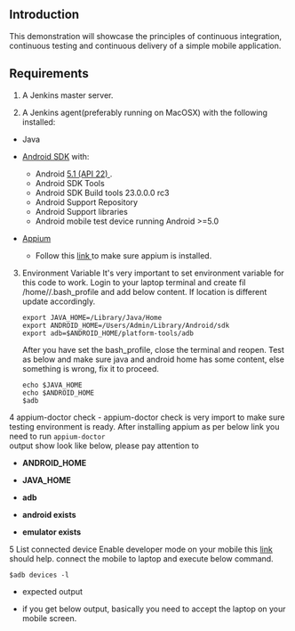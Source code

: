 Introduction
------------

This demonstration will showcase the principles of continuous integration, continuous testing and continuous delivery of a simple mobile application.

Requirements
------------
 1. A Jenkins master server.
 
 2. A Jenkins agent(preferably running on MacOSX) with the following installed:
 * Java
 * [Android SDK](http://developer.android.com/sdk/index.html) with:
    - Android [5.1 (API 22) ](http://developer.android.com/tools/revisions/platforms.html#5.1).
    - Android SDK Tools
    - Android SDK Build tools 23.0.0.0 rc3
    - Android Support Repository
    - Android Support libraries
    - Android mobile test device running Android >=5.0

 * [Appium](http://appium.io/)
    - Follow this [link ](http://appium.io/docs/en/about-appium/getting-started/) to make sure appium is installed.

 3. Environment Variable
    It's very important to  set environment variable for this code to work. Login to your laptop terminal and create fil /home/<user>/.bash_profile
    and add below content. If location is different update accordingly. 

    ```
    export JAVA_HOME=/Library/Java/Home
    export ANDROID_HOME=/Users/Admin/Library/Android/sdk
    export adb=$ANDROID_HOME/platform-tools/adb
    ```
    
    After you have set the bash_profile, close the terminal and reopen. Test as below and make sure java and android home has some content, else something is     wrong, fix it to proceed.

    ```
    echo $JAVA_HOME
    echo $ANDROID_HOME
    $adb
    ```
   
     
 4 appium-doctor check
    - appium-doctor check is very import to make sure testing environment is ready.  After installing appium as per below link you need to run 
      ```
      appium-doctor
      ```  
      output show look like below, please pay attention to 
 * **ANDROID_HOME**
 * **JAVA_HOME**
 * **adb**
 * **android exists**
 * **emulator exists**
   
    [](images/appiumdoctor.png)


 5  List connected device
    Enable developer mode on your mobile this [link](https://www.digitaltrends.com/mobile/how-to-get-developer-options-on-android/) should help.
    connect the mobile to laptop and execute below command. 

```
$adb devices -l
```

* expected output

[](images/devicelist.png)


* if you get below output, basically you need to accept the laptop on your mobile screen.
[](images/deviceunauth.png)

   

